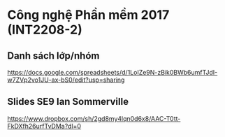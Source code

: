 # Công nghệ Phần mềm 2017 (INT2208-2)

## Danh sách lớp/nhóm
https://docs.google.com/spreadsheets/d/1LoIZe9N-zBik0BWb6umfTJdI-w7ZVp2vo1JU-ax-bS0/edit?usp=sharing

## Slides SE9 Ian Sommerville
https://www.dropbox.com/sh/2gd8my4lqn0d6x8/AAC-T0tt-FkDXfh26urfTvDMa?dl=0

